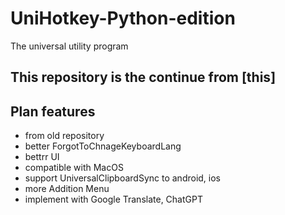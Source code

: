 # UniHotkey-Python-edition
The universal utility program
## This repository is the continue from [this]

## Plan features
- from old repository
- better ForgotToChnageKeyboardLang
- bettrr UI
- compatible with MacOS
- support UniversalClipboardSync to android, ios
- more Addition Menu
- implement with Google Translate, ChatGPT
